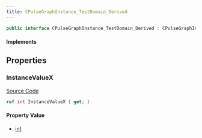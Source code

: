```yaml
---
title: CPulseGraphInstance_TestDomain_Derived
---
```


```csharp
public interface CPulseGraphInstance_TestDomain_Derived : CPulseGraphInstance_TestDomain, CBasePulseGraphInstance, ISchemaClass<CBasePulseGraphInstance>, ISchemaClass<CPulseGraphInstance_TestDomain>, ISchemaClass<CPulseGraphInstance_TestDomain_Derived>, ISchemaField, ISchemaClass, INativeHandle
```

#### Implements

## Properties

### InstanceValueX

[Source Code](https://github.com/swiftly-solution/swiftlys2/blob/beta/managed/src/SwiftlyS2.Generated/Schemas/Interfaces/CPulseGraphInstance_TestDomain_Derived.cs#L16)

```csharp
ref int InstanceValueX { get; }
```

#### Property Value

- [int](https://learn.microsoft.com/dotnet/api/system.int32)

